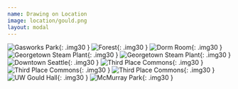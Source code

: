 ```yaml
---
name: Drawing on Location
image: location/gould.png
layout: modal
---
```


![Gasworks Park](assets/images/location/gasworks.png){: .img30 }
![Forest](assets/images/location/forest.png){: .img30 }
![Dorm Room](assets/images/location/dorm_room.png){: .img30 }
![Georgetown Steam Plant](assets/images/location/georgetown1.png){: .img30 }
![Georgetown Steam Plant](assets/images/location/georgetown2.png){: .img30 }
![Downtown Seattle](assets/images/location/downtown1.png){: .img30 }
![Third Place Commons](assets/images/location/commons1.png){: .img30 }
![Third Place Commons](assets/images/location/commons2.png){: .img30 }
![Third Place Commons](assets/images/location/commons3.png){: .img30 }
![UW Gould Hall](assets/images/location/gould.png){: .img30 }
![McMurray Park](assets/images/location/park.png){: .img30 }
